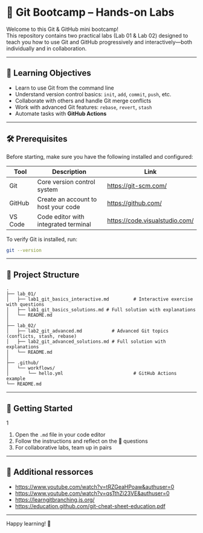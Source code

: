 # 🧪 Git Bootcamp – Hands-on Labs

Welcome to this Git & GitHub mini bootcamp!  
This repository contains two practical labs (Lab 01 & Lab 02) designed to teach you how to use Git and GitHub progressively and interactively—both individually and in collaboration.

---

## 🎯 Learning Objectives

- Learn to use Git from the command line
- Understand version control basics: `init`, `add`, `commit`, `push`, etc.
- Collaborate with others and handle Git merge conflicts
- Work with advanced Git features: `rebase`, `revert`, `stash`
- Automate tasks with **GitHub Actions**

---

## 🛠️ Prerequisites

Before starting, make sure you have the following installed and configured:

| Tool     | Description                        | Link |
|----------|------------------------------------|------|
| Git      | Core version control system        | https://git-scm.com/ |
| GitHub   | Create an account to host your code| https://github.com/ |
| VS Code  | Code editor with integrated terminal | https://code.visualstudio.com/ |

To verify Git is installed, run:
```bash
git --version
```

---

## 📁 Project Structure

```
.
├── lab_01/
│   ├── lab1_git_basics_interactive.md         # Interactive exercise with questions
│   ├── lab1_git_basics_solutions.md # Full solution with explanations
│   └── README.md
│
├── lab_02/
│   ├── lab2_git_advanced.md           # Advanced Git topics (conflicts, stash, rebase)
│   ├── lab2_git_advanced_solutions.md # Full solution with explanations
│   └── README.md
│
├── .github/
│   └── workflows/
│       └── hello.yml                          # GitHub Actions example
└── README.md                                  
```

---

## 🚀 Getting Started
1
1. Open the `.md` file in your code editor
2. Follow the instructions and reflect on the 💬 questions
3. For collaborative labs, team up in pairs

---

## 🤝 Additional ressorces

- https://www.youtube.com/watch?v=tRZGeaHPoaw&authuser=0
- https://www.youtube.com/watch?v=qsTthZi23VE&authuser=0
- https://learngitbranching.js.org/
- https://education.github.com/git-cheat-sheet-education.pdf

---

Happy learning! 🚀
